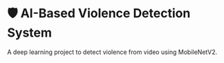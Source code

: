 # 🛡️ AI-Based Violence Detection System

A deep learning project to detect violence from video using MobileNetV2.
